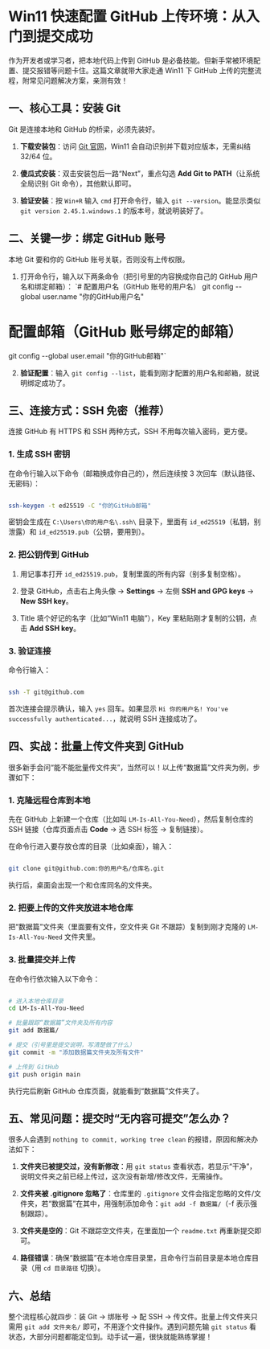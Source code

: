 # Win11 快速配置 GitHub 上传环境：从入门到提交成功

作为开发者或学习者，把本地代码上传到 GitHub 是必备技能。但新手常被环境配置、提交报错等问题卡住。这篇文章就带大家走通 Win11 下 GitHub 上传的完整流程，附常见问题解决方案，亲测有效！

## 一、核心工具：安装 Git

Git 是连接本地和 GitHub 的桥梁，必须先装好。

1. **下载安装包**：访问 [Git 官网](https://git-scm.com/download/win)，Win11 会自动识别并下载对应版本，无需纠结 32/64 位。

2. **傻瓜式安装**：双击安装包后一路“Next”，重点勾选 **Add Git to PATH**（让系统全局识别 Git 命令），其他默认即可。

3. **验证安装**：按 `Win+R` 输入 `cmd` 打开命令行，输入 `git --version`。能显示类似 `git version 2.45.1.windows.1` 的版本号，就说明装好了。

## 二、关键一步：绑定 GitHub 账号

本地 Git 要和你的 GitHub 账号关联，否则没有上传权限。

1. 打开命令行，输入以下两条命令（把引号里的内容换成你自己的 GitHub 用户名和绑定邮箱）：
        `# 配置用户名（GitHub 账号的用户名）
git config --global user.name "你的GitHub用户名"

# 配置邮箱（GitHub 账号绑定的邮箱）
git config --global user.email "你的GitHub邮箱"`

2. **验证配置**：输入 `git config --list`，能看到刚才配置的用户名和邮箱，就说明绑定成功了。

## 三、连接方式：SSH 免密（推荐）

连接 GitHub 有 HTTPS 和 SSH 两种方式，SSH 不用每次输入密码，更方便。

### 1. 生成 SSH 密钥

在命令行输入以下命令（邮箱换成你自己的），然后连续按 3 次回车（默认路径、无密码）：

```bash

ssh-keygen -t ed25519 -C "你的GitHub邮箱"
```

密钥会生成在 `C:\Users\你的用户名\.ssh\` 目录下，里面有 `id_ed25519`（私钥，别泄露）和 `id_ed25519.pub`（公钥，要用到）。

### 2. 把公钥传到 GitHub

1. 用记事本打开 `id_ed25519.pub`，复制里面的所有内容（别多复制空格）。

2. 登录 GitHub，点击右上角头像 → **Settings** → 左侧 **SSH and GPG keys** → **New SSH key**。

3. Title 填个好记的名字（比如“Win11 电脑”），Key 里粘贴刚才复制的公钥，点击 **Add SSH key**。

### 3. 验证连接

命令行输入：

```bash

ssh -T git@github.com
```

首次连接会提示确认，输入 `yes` 回车。如果显示 `Hi 你的用户名! You've successfully authenticated...`，就说明 SSH 连接成功了。

## 四、实战：批量上传文件夹到 GitHub

很多新手会问“能不能批量传文件夹”，当然可以！以上传“数据篇”文件夹为例，步骤如下：

### 1. 克隆远程仓库到本地

先在 GitHub 上新建一个仓库（比如叫 `LM-Is-All-You-Need`），然后复制仓库的 SSH 链接（仓库页面点击 **Code** → 选 SSH 标签 → 复制链接）。

在命令行进入要存放仓库的目录（比如桌面），输入：

```bash

git clone git@github.com:你的用户名/仓库名.git
```

执行后，桌面会出现一个和仓库同名的文件夹。

### 2. 把要上传的文件夹放进本地仓库

把“数据篇”文件夹（里面要有文件，空文件夹 Git 不跟踪）复制到刚才克隆的 `LM-Is-All-You-Need` 文件夹里。

### 3. 批量提交并上传

在命令行依次输入以下命令：

```bash

# 进入本地仓库目录
cd LM-Is-All-You-Need

# 批量跟踪“数据篇”文件夹及所有内容
git add 数据篇/

# 提交（引号里是提交说明，写清楚做了什么）
git commit -m "添加数据篇文件夹及所有文件"

# 上传到 GitHub
git push origin main
```

执行完后刷新 GitHub 仓库页面，就能看到“数据篇”文件夹了。

## 五、常见问题：提交时“无内容可提交”怎么办？

很多人会遇到 `nothing to commit, working tree clean` 的报错，原因和解决办法如下：

1. **文件夹已被提交过，没有新修改**：用 `git status` 查看状态，若显示“干净”，说明文件夹之前已经上传过，这次没有新增/修改文件，无需操作。

2. **文件夹被 .gitignore 忽略了**：仓库里的 `.gitignore` 文件会指定忽略的文件/文件夹，若“数据篇”在其中，用强制添加命令：`git add -f 数据篇/`（-f 表示强制跟踪）。

3. **文件夹是空的**：Git 不跟踪空文件夹，在里面加一个 `readme.txt` 再重新提交即可。

4. **路径错误**：确保“数据篇”在本地仓库目录里，且命令行当前目录是本地仓库目录（用 `cd 目录路径` 切换）。

## 六、总结

整个流程核心就四步：装 Git → 绑账号 → 配 SSH → 传文件。批量上传文件夹只需用 `git add 文件夹名/` 即可，不用逐个文件操作。遇到问题先输 `git status` 看状态，大部分问题都能定位到。动手试一遍，很快就能熟练掌握！
